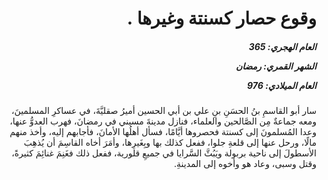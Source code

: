 <h1 dir="rtl">وقوع حصار كسنتة وغيرها .</h1>

<h5 dir="rtl">العام الهجري:  365

الشهر القمري: رمضان

العام الميلادي: 976</h5>

<p dir="rtl">سار أبو القاسمِ بنُ الحسَنِ بنِ علي بن أبي الحسين أميرُ صقليَّةَ، في عساكرِ المسلمينَ، ومعه جماعةٌ مِن الصَّالحين والعلماء، فنازل مدينةَ مسيني في رمضانَ، فهرب العدوُّ عنها، وعدا المُسلمونَ إلى كسنتة فحصروها أيَّامًا، فسأل أهلُها الأمانَ، فأجابهم إليه، وأخذ منهم مالًا، ورحل عنها إلى قلعةِ جلوا، ففعل كذلك بها وبِغَيرِها، وأمَرَ أخاه القاسِمَ أن يُذهِبَ الأسطولَ إلى ناحية بربولة ويَبُثَّ السَّرايا في جميعِ قلورية، ففعل ذلك فغَنِمَ غنائِمَ كثيرةً، وقتل وسبى، وعاد هو وأخوه إلى المدينةِ.</p></br>

